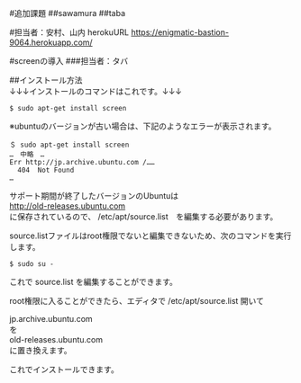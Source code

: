 #追加課題
##sawamura
##taba

#担当者：安村、山内
herokuURL
https://enigmatic-bastion-9064.herokuapp.com/


#screenの導入 
###担当者：タバ

##インストール方法  
↓↓↓インストールのコマンドはこれです。↓↓↓  
```コマンド
$ sudo apt-get install screen
```
※ubuntuのバージョンが古い場合は、下記のようなエラーが表示されます。
```
＄ sudo apt-get install screen  
…　中略　…  
Err http://jp.archive.ubuntu.com /……  
  404  Not Found  
…  
```

サポート期間が終了したバージョンのUbuntuは  
http://old-releases.ubuntu.com  
に保存されているので、 /etc/apt/source.list　を編集する必要があります。  

source.listファイルはroot権限でないと編集できないため、次のコマンドを実行します。  
```
$ sudo su -  
```
これで source.list を編集することができます。

root権限に入ることができたら、エディタで /etc/apt/source.list 開いて

jp.archive.ubuntu.com  
を  
old-releases.ubuntu.com  
に置き換えます。

これでインストールできます。
